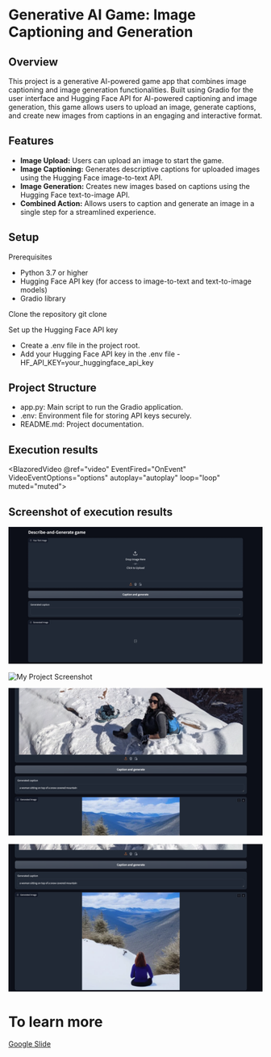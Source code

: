 # Generative AI Game: Image Captioning and Generation

## Overview

This project is a generative AI-powered game app that combines image captioning and image generation functionalities. Built using Gradio for the user interface and Hugging Face API for AI-powered captioning and image generation, this game allows users to upload an image, generate captions, and create new images from captions in an engaging and interactive format.

## Features

- **Image Upload:** Users can upload an image to start the game.
- **Image Captioning:** Generates descriptive captions for uploaded images using the Hugging Face image-to-text API.
- **Image Generation:** Creates new images based on captions using the Hugging Face text-to-image API.
- **Combined Action:** Allows users to caption and generate an image in a single step for a streamlined experience.

## Setup

Prerequisites

- Python 3.7 or higher
- Hugging Face API key (for access to image-to-text and text-to-image models)
- Gradio library

Clone the repository
git clone <repository-url>

Set up the Hugging Face API key

- Create a .env file in the project root.
- Add your Hugging Face API key in the .env file
  -HF_API_KEY=your_huggingface_api_key

## Project Structure

- app.py: Main script to run the Gradio application.
- .env: Environment file for storing API keys securely.
- README.md: Project documentation.

## Execution results

<BlazoredVideo @ref="video" EventFired="OnEvent"
               VideoEventOptions="options"
               autoplay="autoplay" 
               loop="loop" 
               muted="muted">
    <source src="assets/video.mp4" type="video/mp4" />
</BlazoredVideo>


## Screenshot of execution results

![My Project Screenshot](assets/Screenshot1.png)

![My Project Screenshot](assets/Screenshot2.png)

![My Project Screenshot](assets/Screenshot3.png)

![My Project Screenshot](assets/Screenshot4.png)

# To learn more

[Google Slide](./assets/StoryFromImage.pptx)
